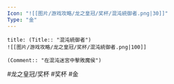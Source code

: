 ```yaml
---
Icon: "![[图片/游戏攻略/龙之皇冠/奖杯/混沌統御者.png|30]]"
Type: "金"
---
```

```ad-common-gold-trophy
title: (Title:: "混沌統御者")
![[图片/游戏攻略/龙之皇冠/奖杯/混沌統御者.png|100]]

(Comment:: "在混沌迷宮中擊敗魔侯")
```

#龙之皇冠/奖杯 #奖杯 #金
